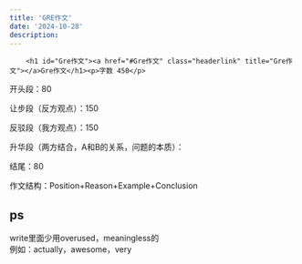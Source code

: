 ```yaml
---
title: 'GRE作文'
date: '2024-10-28'
description: 
---
```


        <h1 id="Gre作文"><a href="#Gre作文" class="headerlink" title="Gre作文"></a>Gre作文</h1><p>字数 450</p>
<p>开头段：80</p>
<p>让步段（反方观点）：150</p>
<p>反驳段（我方观点）：150</p>
<p>升华段（两方结合，A和B的关系，问题的本质）：</p>
<p>结尾：80</p>
<p>作文结构：Position+Reason+Example+Conclusion</p>
<h2 id="ps"><a href="#ps" class="headerlink" title="ps"></a>ps</h2><p>write里面少用overused，meaningless的<br>例如：actually，awesome，very</p>
